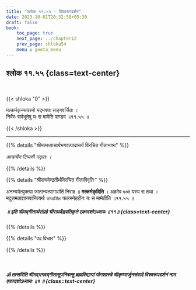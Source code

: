 ```yaml
---
title: "श्लोक ११.५५ - विश्वरूपदर्शन"
date: 2023-10-01T20:32:58+05:30
draft: false
book:
    toc_page: true
    next_page: ../chapter12
    prev_page: shloka54
    menu : geeta_menu
---
```




## श्लोक ११.५५ {class=text-center}

<br/>

{{< shloka  "0"  >}}

मत्कर्मकृन्मत्परमो मद्भक्तः सङ्गवर्जितः ।  
निर्वैरः सर्वभूतेषु यः स मामेति पाण्डव ॥११.५५ ॥

{{< /shloka >}}

---


{{% details "श्रीमत्मध्वाचार्यभगवत्पादाचर्य विरचित  गीताभाष्य" %}}

*आचार्येण टिप्पणी नकृतः ।*

{{% /details %}}



{{% details "श्रीराघवेन्द्रतीर्थविरचित गीताविवृतिः" %}}

अनन्ययेत्युक्त्या जातान्यत्यागभ्रांतिं निराह ॥ 
**मत्कर्मकृदिति** । अहमेव `परमो` यस्य स तथा । 
मदुत्तमताज्ञानवानित्यर्थः `संगवर्जितः` फलस्नेहहीनः यः 
स मामेतीति ॥११.५५ ॥


##### ॥ इति श्रीमद्गीतार्थसंग्रहे श्रीराघवेंद्रयतिकृते एकादशोऽध्यायः ॥११॥ {class=text-center}

{{% /details %}}



{{% details "पद विचार" %}}


{{% /details %}}

<br/>

##### ॐ तत्सदिति श्रीमद्भगवद्गीतासूपनिषत्सु ब्रह्मविद्यायां योगशास्त्रे श्रीकृष्णार्जुनसंवादे  विश्वरूपदर्शनं नाम एकादशोऽध्यायः ॥१ ॥  {class=text-center}